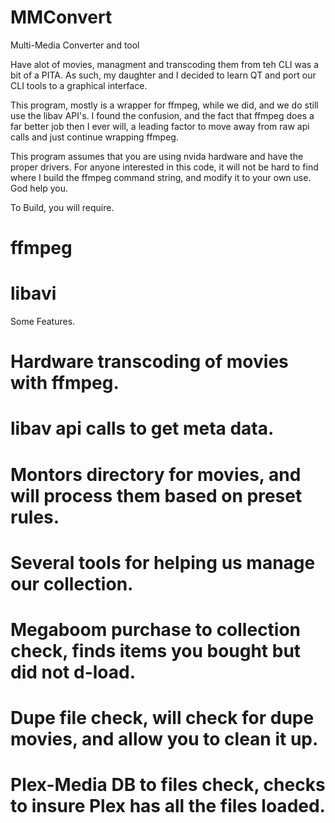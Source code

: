# MMConvert
Multi-Media Converter and tool


Have alot of movies, managment and transcoding them from teh CLI was a bit of a PITA.  As such, my daughter and I decided to learn QT and port our CLI tools to a graphical interface. 

This program, mostly is a wrapper for ffmpeg, while we did, and we do still use the libav API's.  I found the confusion, and the fact that ffmpeg does a far better job then I ever will, a leading factor to move away from raw api calls and just continue wrapping ffmpeg.

This program assumes that you are using nvida hardware and have the proper drivers.  For anyone interested in this code, it will not be hard to find where I build the ffmpeg command string, and modify it to your own use.  God help you.

To Build, you will require.
# ffmpeg
# libavi

Some Features.
# Hardware transcoding of movies with ffmpeg.
# libav api calls to get meta data.
# Montors directory for movies, and will process them based on preset rules.

# Several tools for helping us manage our collection.
#  Megaboom purchase to collection check, finds items you bought but did not d-load.
#  Dupe file check, will check for dupe movies, and allow you to clean it up.
#  Plex-Media DB to files check, checks to insure Plex has all the files loaded.
  
  
  


